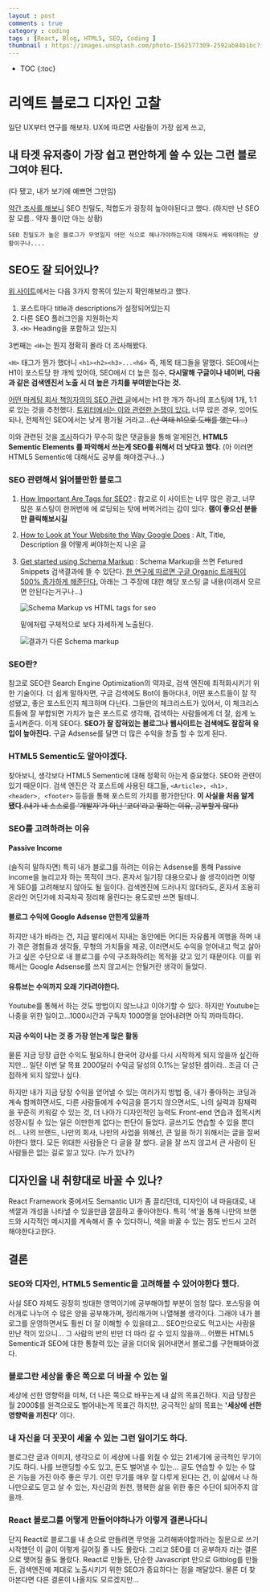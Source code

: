 ```yaml
---
layout : post
comments : true
category : coding
tags : [React, Blog, HTML5, SEO, Coding ]
thumbnail : https://images.unsplash.com/photo-1562577309-2592ab84b1bc?ixlib=rb-1.2.1&ixid=eyJhcHBfaWQiOjEyMDd9&auto=format&fit=crop&w=967&q=80
---
```


* TOC
{:toc}



# 리엑트 블로그 디자인 고찰

일단 UX부터 연구를 해보자.
UX에 따르면 사람들이 가장 쉽게 쓰고,

## 내 타겟 유저층이 가장 쉽고 편안하게 쓸 수 있는 그런 블로그여야 된다.

(다 됐고, 내가 보기에 예쁘면 그만임)

[약간 조사를 해보니](https://d5creation.com/7-tips-choose-best-design-blog/)
SEO 친밀도, 적합도가 굉장히 높아야된다고 했다.
(하지만 난 SEO 잘 모름.. 약자 풀이만 아는 상황)

```
SEO 친밀도가 높은 블로그가 무엇일지 어떤 식으로 해나가야하는지에 대해서도 배워야하는 상황이구나....
```

## SEO도 잘 되어있나?

[위 사이트](https://d5creation.com/7-tips-choose-best-design-blog/)에서는 다음 3가지 항목이 있는지 확인해보라고 했다.

1. 포스트마다 title과 descriptions가 설정되어있는지
2. 다른 SEO 플러그인을 지원하는지
3. `<H>` Heading을 포함하고 있는지

3번째는 `<H>`는 뭔지 정확히 몰라 더 조사해봤다.

`<H>` 태그가 뭔가 했더니 `<h1><h2><h3>...<h6>` 즉, 제목 태그들을 말했다.
SEO에서는 H1이 포스트당 한 개씩 있어야, SEO에서 더 높은 점수, **다시말해 구글이나 네이버, 다음과 같은 검색엔진서 노출 시 더 높은 가치를 부여받는다는 것.**

[어떤 마케팅 회사 책임자의의 SEO 관련 글](https://www.searchenginejournal.com/how-important-is-h1-tag-for-seo/261547/#close)에서는 H1 한 개가 하나의 포스팅에 1개, 1:1로 있는 것을 추천했다. [트위터에서는 이와 관련한 논쟁이 있다.](https://twitter.com/JohnMu/status/852131231928135680)
너무 많은 경우, 있어도 되나, 전체적인 SEO에서는 낮게 평가될 거라고...~~(난 여태 h1으로 도배를 했는디...)~~

이와 관련된 것을 [조사](https://www.seroundtable.com/google-h1-tags-23699.html)하다가 무수히 많은 댓글들을 통해 알게된건,
**HTML5 Sementic Elements 를 파악해서 쓰는게 SEO를 위해서 더 낫다고 했다.**
(아 이러면 HTML5 Sementic에 대해서도 공부를 해야겠구나...)

### SEO 관련해서 읽어볼만한 블로그

1. [How Important Are Tags for SEO?](https://www.searchenginejournal.com/important-tags-seo/156440/#close)
: 참고로 이 사이트는 너무 많은 광고, 너무 많은 포스팅이 한꺼번에 
에 로딩되는 탓에 버벅거리는 감이 있다. **램이 좋으신 분들만 클릭해보시길**

2. [How to Look at Your Website the Way Google Does](https://neilpatel.com/blog/the-way-google-scans/) : Alt, Title, Description 을 어떻게 써야하는지 나온 글

3. [Get started using Schema Markup](https://neilpatel.com/blog/get-started-using-schema/) : Schema Markup을 쓰면 Fetured Snippets 검색결과에 뜰 수 있단다. [한 연구에 따르면 구글 Organic 트래픽이 500% 증가하게 해준단다.](https://searchengineland.com/seo-featured-snippets-leads-big-gains-236212) 아래는 그 주장에 대한 해당 포스팅 글 내용(이래서 모르면 안된다는거구나...)

    ![Schema Markup vs HTML tags for seo](https://user-images.githubusercontent.com/35059428/64353462-5f74ab80-d030-11e9-962e-937725be157c.png)

    밑에처럼 구체적으로 보다 자세하게 노출된다.
    
    ![결과가 다른 Schema markup](https://user-images.githubusercontent.com/35059428/64355433-ce073880-d033-11e9-9365-a21a5b691a85.png)




### SEO란?

참고로 SEO란 Search Engine Optimization의 약자로, 검색 엔진에 최적화시키기 위한 기술이다. 더 쉽게 말하자면, 구글 검색에도 Bot이 돌아다녀, 어떤 포스트들이 잘 작성됐고, 좋은 포스트인지 체크하며 다닌다. 그들만의 체크리스트가 있어서, 이 체크리스트들에 잘 부합되면 가치가 높은 포스트로 생각해, 검색하는 사람들에게 더 잘, 쉽게 노출시켜준다. 이게 SEO다. **SEO가 잘 잡혀있는 블로그나 웹사이트는 검색에도 잘잡혀 유입이 높아진다.** 구글 Adsense를 달면 더 많은 수익을 창출 할 수 있게 된다.

### HTML5 Sementic도 알아야겠다.

찾아보니, 생각보다 HTML5 Sementic에 대해 정확히 아는게 중요했다.
SEO와 관련이 있기 때문이다. 검색 엔진은 각 포스트에 사용된 태그들, `<Article>, <h1>, <header>, <footer>` 등등을 통해 포스트의 가치를 평가한단다. **이 사실을 처음 알게 됐다.**~~(내가 내 스스로를 '개발자'가 아닌 '코더'라고 말하는 이유, 공부할게 많다)~~

### SEO를 고려하려는 이유

#### Passive Income
(솔직히 말하자면) 특히 내가 블로그를 하려는 이유는 Adsense를 통해 Passive income을 늘리고자 하는 목적이 크다. 혼자서 일기장 대용으로나 쓸 생각이라면 이렇게 SEO를 고려해보지 않아도 될 일이다. 검색엔진에 드러나지 않더라도, 혼자서 조용히 온라인 어딘가에 차곡차곡 정리해 올린다는 용도로만 쓰면 될테니.

#### 블로그 수익에 Google Adsense 만한게 있을까
하지만 내가 바라는 건, 지금 발리에서 지내는 동안에든 어디든 자유롭게 여행을 하며 내가 겪은 경험들과 생각들, 무형의 가치들을 제공, 이러면서도 수익을 얻어내고 먹고 살아가고 싶은 수단으로 내 블로그를 수익 구조화하려는 목적을 갖고 있기 때문이다.
이를 위해서는 Google Adsense를 쓰지 않고서는 안될거란 생각이 들었다.

#### 유튜브는 수익까지 오래 기다려야한다.
Youtube를 통해서 하는 것도 방법이지 않느냐고 이야기할 수 있다. 하지만 Youtube는 나중을 위한 일이고...1000시간과 구독자 1000명을 얻어내려면 아직 까마득하다.

#### 지금 수익이 나는 것 중 가장 얻는게 많은 활동

물론 지금 당장 급한 수익도 필요하니 한국어 강사를 다시 시작하게 되지 않을까 싶긴하지만... 일단 이번 달 목표 2000달러 수익금 달성의 0.1%는 달성된 셈이라.. 조금 더 근접하게 되지 않았나 싶다.

하지만 내가 지금 당장 수익을 얻어낼 수 있는 여러가지 방법 중, 내가 좋아하는 코딩과 계속 함께하면서도, 다른 사람들에게 수익금을 뜯기지 않으면서도, 나의 실력과 잠재력을 꾸준히 키워갈 수 있는 것, 더 나아가 디자인적인 능력도 Front-end 연습과 접목시켜 성장시킬 수 있는 일은 이만한게 없다는 판단이 들었다. 글쓰기도 연습할 수 있을 뿐더러... 나의 브랜드, 나만의 회사, 나만의 사업을 위해선, 큰 일을 하기 위해서는 글을 잘써야한다 했다. 모든 위대한 사람들은 다 글을 잘 썼다. 글을 잘 쓰지 않고서 큰 사람이 된 사람들은 없는 걸로 알고 있다. (누가 있나?)



## 디자인을 내 취향대로 바꿀 수 있나?

React Framework 중에서도 Semantic UI가 좀 끌리던데, 디자인이 내 마음대로, 내 색깔과 개성을 나타낼 수 있을만큼 깔끔하고 좋아야한다.
특히 '색'을 통해 나만의 브랜드와 시각적인 메시지를 계속해서 줄 수 있다하니, 색을 바꿀 수 있는 점도 반드시 고려해야한다고한다.


## 결론

### SEO와 디자인, HTML5 Sementic을 고려해볼 수 있어야한다 했다.
사실 SEO 자체도 굉장히 방대한 영역이기에 공부해야할 부분이 엄청 많다.
포스팅을 여러개로 나누어 수 많은 양을 공부해가며, 정리해가며 나열해볼 생각이다.
그래야 내가 블로그를 운영하면서도 훨씬 더 잘 이해할 수 있을테고... SEO만으로도 먹고사는 사람을 만난 적이 있으니... 그 사람의 반의 반만 더 따라 갈 수 있지 않을까... 
어쨌든 HTML5 Sementic과 SEO에 대한 통찰력 있는 글을 더더욱 읽어내면서 블로그를 구현해봐야겠다.

### 블로그란 세상을 좋은 쪽으로 더 바꿀 수 있는 일
세상에 선한 영향력을 미쳐, 더 나은 쪽으로 바꾸는게 내 삶의 목표긴하다.
지금 당장은 월 2000$를 원격으로도 벌어내는게 목표긴 하지만, 궁극적인 삶의 목표는 **'세상에 선한 영향력을 끼친다'** 이다.

### 내 자신을 더 꼿꼿이 세울 수 있는 그런 일이기도 하다.
블로그란 글과 이미지, 생각으로 이 세상에 나를 외칠 수 있는 21세기에 궁극적인 무기이기도 하다. 나를 브랜딩할 수도 있고, 돈도 벌어낼 수 있는... 글도 연습할 수 있는 수 많은 기능을 가진 아주 좋은 무기.
이런 무기를 매우 잘 다루게 된다는 건, 이 삶에서 나 하나만으로도 믿고 살 수 있는, 자신감의 원천, 행복한 삶을 위한 좋은 수단이 되어주지 않을까.

### React 블로그를 어떻게 만들어야하나가 이렇게 결론나다니
단지 React로 블로그를 내 손으로 만들려면 무엇을 고려해봐야할까라는 질문으로 쓰기 시작했던 이 글이 이렇게 길어질 줄 나도 몰랐다. 그리고 SEO를 더 공부하자 라는 결론으로 맺어질 줄도 몰랐다. React로 만들든, 단순한 Javascript 만으로 Gitblog를 만들든, 검색엔진에 제대로 노출시키기 위한 SEO가 중요하다는 점을 깨달았다.
물론 더 찾아본다면 다른 결론이 나올지도 모르겠지만...

